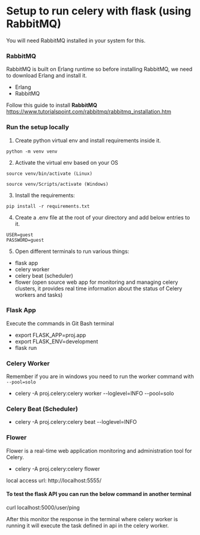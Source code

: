 # Setup to run celery with flask (using RabbitMQ)

You will need RabbitMQ installed in your system for this.

### RabbitMQ
RabbitMQ is built on Erlang runtime so before installing RabbitMQ, we need to download Erlang and install it.
* Erlang
* RabbitMQ

Follow this guide to install **RabbitMQ**
https://www.tutorialspoint.com/rabbitmq/rabbitmq_installation.htm


### Run the setup locally

1. Create python virtual env and install requirements inside it.

`python -m venv venv`

2. Activate the virtual env based on your OS

`source venv/bin/activate (Linux)`

`source venv/Scripts/activate (Windows)`

3. Install the requirements:

`pip install -r requirements.txt`

4. Create a .env file at the root of your directory and
add below entries to it.

```
USER=guest
PASSWORD=guest
```


5. Open different terminals to run various things:
* flask app
* celery worker
* celery beat (scheduler)
* flower (open source web app for monitoring and managing celery clusters, it provides real time information about the status of Celery workers and tasks)

### Flask App

Execute the commands in Git Bash terminal

* export FLASK_APP=proj.app
* export FLASK_ENV=development
* flask run

### Celery Worker

Remember if you are in windows you need to run the worker command with `--pool=solo`

* celery -A proj.celery:celery worker --loglevel=INFO --pool=solo

### Celery Beat (Scheduler)

* celery -A proj.celery:celery beat --loglevel=INFO


### Flower

Flower is a real-time web application monitoring and administration tool for Celery.

* celery -A proj.celery:celery flower

local access url: http://localhost:5555/

#### To test the flask API you can run the below command in another terminal


curl localhost:5000/user/ping

After this monitor the response in the terminal where celery worker is running it will execute the task defined in api in the celery worker.

